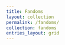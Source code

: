 ```yaml
---
title: Fandoms
layout: collection
permalink: /fandoms/
collection: fandoms
entries_layout: grid
---
```



